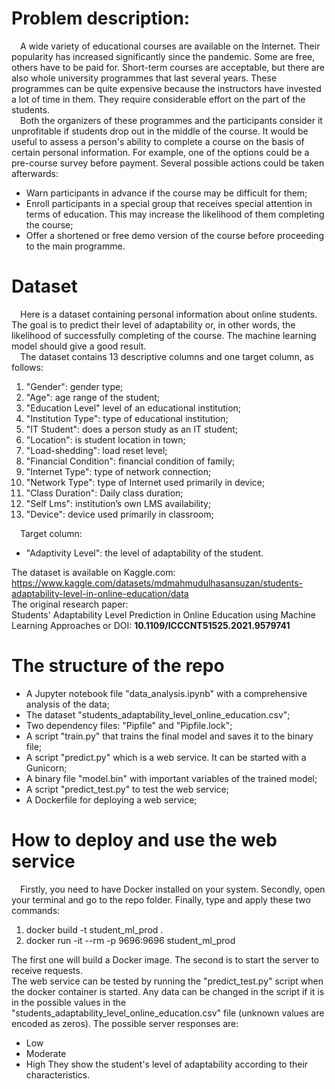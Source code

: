 # Problem description:  
&emsp;A wide variety of educational courses are available on the Internet. Their popularity has increased significantly since the pandemic. Some are free, others have to be paid for. Short-term courses are acceptable, but there are also whole university programmes that last several years. These programmes can be quite expensive because the instructors have invested a lot of time in them. They require considerable effort on the part of the students.  
&emsp;Both the organizers of these programmes and the participants consider it unprofitable if students drop out in the middle of the course. It would be useful to assess a person's ability to complete a course on the basis of certain personal information. For example, one of the options could be a pre-course survey before payment. Several possible actions could be taken afterwards:
- Warn participants in advance if the course may be difficult for them;
- Enroll participants in a special group that receives special attention in terms of education. This may increase the likelihood of them completing the course;
- Offer a shortened or free demo version of the course before proceeding to the main programme.

# Dataset
&emsp;Here is a dataset containing personal information about online students. The goal is to predict their level of adaptability or, in other words, the likelihood of successfully completing of the course. The machine learning model should give a good result.  
&emsp;The dataset contains 13 descriptive columns and one target column, as follows:
1) "Gender": gender type;
2) "Age": age range of the student;
3) "Education Level" level of an educational institution;
4) "Institution Type": type of educational institution;
5) "IT Student": does a person study as an IT student;
6) "Location": is student location in town;
7) "Load-shedding": load reset level;
8) "Financial Condition": financial condition of family;
9) "Internet Type": type of network connection;
10) "Network Type": type of Internet used primarily in device;
11) "Class Duration": Daily class duration;
12) "Self Lms": institution’s own LMS availability;
13) "Device": device used primarily in classroom;

&emsp;Target column:
- "Adaptivity Level": the level of adaptability of the student.

The dataset is available on Kaggle.com: https://www.kaggle.com/datasets/mdmahmudulhasansuzan/students-adaptability-level-in-online-education/data  
The original research paper:  
Students' Adaptability Level Prediction in Online Education using Machine Learning Approaches or DOI: **10.1109/ICCCNT51525.2021.9579741**  

# The structure of the repo 
- A Jupyter notebook file "data_analysis.ipynb" with a comprehensive analysis of the data;
- The dataset "students_adaptability_level_online_education.csv";
- Two dependency files: "Pipfile" and "Pipfile.lock";
- A script "train.py" that trains the final model and saves it to the binary file;
- A script "predict.py" which is a web service. It can be started with a Gunicorn;
- A binary file "model.bin" with important variables of the trained model;
- A script "predict_test.py" to test the web service;
- A Dockerfile for deploying a web service;

# How to deploy and use the web service
&emsp;Firstly, you need to have Docker installed on your system.
Secondly, open your terminal and go to the repo folder.
Finally, type and apply these two commands:
1. docker build -t student_ml_prod .
2. docker run -it --rm -p 9696:9696 student_ml_prod

The first one will build a Docker image. The second is to start the server to receive requests.  
The web service can be tested by running the "predict_test.py" script when the docker container is started. Any data can be changed in the script if it is in the possible values in the "students_adaptability_level_online_education.csv" file (unknown values are encoded as zeros).
The possible server responses are:
- Low
- Moderate
- High
They show the student's level of adaptability according to their characteristics.